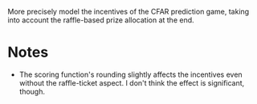 More precisely model the incentives of the CFAR prediction game,
taking into account the raffle-based prize allocation at the end.

# Notes

- The scoring function's rounding slightly affects the incentives even
  without the raffle-ticket aspect. I don't think the effect is
  significant, though.